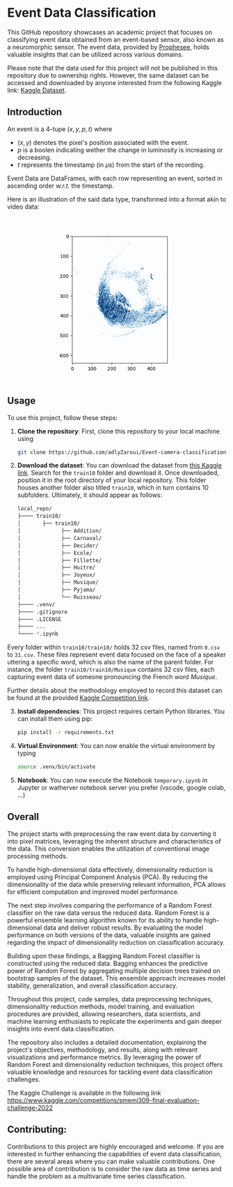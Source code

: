 # Event Data Classification

This GitHub repository showcases an academic project that focuses on classifying event data obtained from an event-based sensor, also known as a neuromorphic sensor. The event data, provided by [Prophesee](https://www.prophesee.ai), holds valuable insights that can be utilized across various domains.

Please note that the data used for this project will not be published in this repository due to ownership rights. However, the same dataset can be accessed and downloaded by anyone interested from the following Kaggle link: [Kaggle Dataset](https://www.kaggle.com/competitions/smemi309-final-evaluation-challenge-2022/data).

## Introduction

An event is a 4-tupe $(x,y,p,t)$ where

- $(x,y)$ denotes the pixel's position associated with the event.
- $p$ is a boolen indicating wether the change in luminosity is increasing or decreasing.
- $t$ represents the timestamp (in $\mu$s) from the start of the recording.

Event Data are DataFrames, with each row representing an event, sorted in ascending order *w.r.t.* the timestamp.

Here is an illustration of the said data type, transformed into a format akin to video data:

<p align="center">
  <img src="figures/readme_animation.gif" />
</p>

## Usage

To use this project, follow these steps:

1. **Clone the repository**: First, clone this repository to your local machine using

    ```bash
    git clone https://github.com/adlyZaroui/Event-camera-classification.git
    ```

2. **Download the dataset**: You can download the dataset from [this Kaggle link](https://www.kaggle.com/competitions/smemi309-final-evaluation-challenge-2022/data).
Search for the `train10` folder and download it. Once downloaded, position it in the root directory of your local repository.
This folder houses another folder also titled `train10`, which in turn contains 10 subfolders. Ultimately, it should appear as follows:

    ```bash
    local_repo/
    ├──── train10/
    │       ├── train10/
    │             ├── Addition/
    │             ├── Carnaval/
    │             ├── Decider/
    │             ├── Ecole/
    │             ├── Fillette/
    │             ├── Huitre/
    │             ├── Joyeux/
    │             ├── Musique/
    │             ├── Pyjama/
    │             └── Ruisseau/
    ├──── .venv/
    ├──── .gitignore
    ├──── .LICENSE
    ├──── ...
    └──── *.ipynb

    ```

Every folder within `train10/train10/` holds 32 csv files, named from `0.csv` to `31.csv`. These files represent event data focused on the face of a speaker uttering a specific word, which is also the name of the parent folder. For instance, the folder `train10/train10/Musique` contains 32 csv files, each capturing event data of someone pronouncing the French word *Musique*.

Further details about the methodology employed to record this dataset can be found at the provided [Kaggle Competition link](https://www.kaggle.com/competitions/smemi309-final-evaluation-challenge-2022/data).

3. **Install dependencies**: This project requires certain Python libraries. You can install them using pip:

    ```bash
    pip install -r requirements.txt
    ```

4. **Virtual Environment**: You can now enable the virtual environment by typing
    
    ```bash
    source .venv/bin/activate
    ```

5. **Notebook**: You can now execute the Notebook `temporary.ipynb` in Jupyter or watherver notebook server you prefer (vscode, google colab, ...)

## Overall

The project starts with preprocessing the raw event data by converting it into pixel matrices, leveraging the inherent structure and characteristics of the data. This conversion enables the utilization of conventional image processing methods.

To handle high-dimensional data effectively, dimensionality reduction is employed using Principal Component Analysis (PCA). By reducing the dimensionality of the data while preserving relevant information, PCA allows for efficient computation and improved model performance.

The next step involves comparing the performance of a Random Forest classifier on the raw data versus the reduced data. Random Forest is a powerful ensemble learning algorithm known for its ability to handle high-dimensional data and deliver robust results. By evaluating the model performance on both versions of the data, valuable insights are gained regarding the impact of dimensionality reduction on classification accuracy.

Building upon these findings, a Bagging Random Forest classifier is constructed using the reduced data. Bagging enhances the predictive power of Random Forest by aggregating multiple decision trees trained on bootstrap samples of the dataset. This ensemble approach increases model stability, generalization, and overall classification accuracy.

Throughout this project, code samples, data preprocessing techniques, dimensionality reduction methods, model training, and evaluation procedures are provided, allowing researchers, data scientists, and machine learning enthusiasts to replicate the experiments and gain deeper insights into event data classification.

The repository also includes a detailed documentation, explaining the project's objectives, methodology, and results, along with relevant visualizations and performance metrics. By leveraging the power of Random Forest and dimensionality reduction techniques, this project offers valuable knowledge and resources for tackling event data classification challenges.

The Kaggle Challenge is available in the following link https://www.kaggle.com/competitions/smemi309-final-evaluation-challenge-2022

## Contributing:
Contributions to this project are highly encouraged and welcome. If you are interested in further enhancing the capabilities of event data classification, there are several areas where you can make valuable contributions. One possible area of contribution is to consider the raw data as time series and handle the problem as a multivariate time series classification.